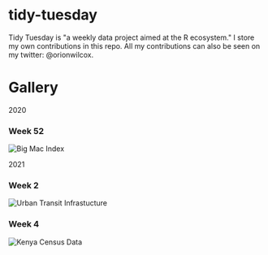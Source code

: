 # tidy-tuesday

Tidy Tuesday is "a weekly data project aimed at the R ecosystem." I store my own contributions in this repo. All my contributions can also be seen on my twitter: @orionwilcox.


# Gallery

2020

### Week 52
![Big Mac Index](https://github.com/orionsbelt11/tidy-tuesday/blob/main/bigmacs.png)


2021

### Week 2
![Urban Transit Infrastucture](https://github.com/orionsbelt11/tidy-tuesday/blob/main/map.png)

### Week 4

![Kenya Census Data](https://github.com/orionsbelt11/tidy-tuesday/blob/main/comboII.png)
